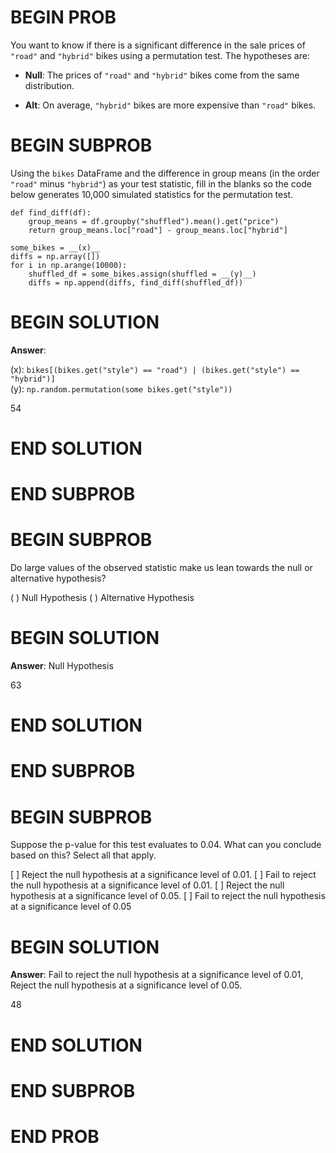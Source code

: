 # BEGIN PROB

You want to know if there is a significant difference in the sale prices
of `"road"` and `"hybrid"` bikes using a permutation test. The
hypotheses are:

-   **Null**: The prices of `"road"` and `"hybrid"` bikes come from the
    same distribution.

-   **Alt**: On average, `"hybrid"` bikes are more expensive than
    `"road"` bikes.

# BEGIN SUBPROB

Using the `bikes` DataFrame and the difference in group means (in the order `"road"` minus `"hybrid"`) as your test statistic, fill in the
blanks so the code below generates 10,000 simulated statistics for the permutation test.

    def find_diff(df):
        group_means = df.groupby("shuffled").mean().get("price")
        return group_means.loc["road"] - group_means.loc["hybrid"]

    some_bikes = __(x)__
    diffs = np.array([])
    for i in np.arange(10000):
        shuffled_df = some_bikes.assign(shuffled = __(y)__)  
        diffs = np.append(diffs, find_diff(shuffled_df))


# BEGIN SOLUTION

**Answer**:

(x): `bikes[(bikes.get("style") == "road") | (bikes.get("style") == "hybrid")]`\
(y): `np.random.permutation(some bikes.get("style"))`

<average>54</average>

# END SOLUTION

# END SUBPROB

# BEGIN SUBPROB

Do large values of the observed statistic make us lean towards the null
or alternative hypothesis?

( ) Null Hypothesis 
( ) Alternative Hypothesis

# BEGIN SOLUTION

**Answer**: Null Hypothesis

<average>63</average>

# END SOLUTION

# END SUBPROB

# BEGIN SUBPROB

Suppose the p-value for this test evaluates to $0.04$. What can you
conclude based on this? Select all that apply.

[ ] Reject the null hypothesis at a significance level of 0.01.
[ ] Fail to reject the null hypothesis at a significance level of 0.01.
[ ] Reject the null hypothesis at a significance level of 0.05.
[ ] Fail to reject the null hypothesis at a significance level of 0.05

# BEGIN SOLUTION

**Answer**: Fail to reject the null hypothesis at a significance level of 0.01, Reject the null hypothesis at a significance level of 0.05.

<average>48</average>

# END SOLUTION

# END SUBPROB

# END PROB